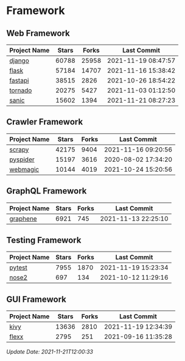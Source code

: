 # Framework

## Web Framework
| Project Name | Stars | Forks | Last Commit |
| ------------ | ----- | ----- | ----------- |
| [django](https://github.com/django/django) | 60788 | 25958 | 2021-11-19 08:47:57 |
| [flask](https://github.com/pallets/flask) | 57184 | 14707 | 2021-11-16 15:38:42 |
| [fastapi](https://github.com/tiangolo/fastapi) | 38515 | 2826 | 2021-10-26 18:54:22 |
| [tornado](https://github.com/tornadoweb/tornado) | 20275 | 5427 | 2021-11-03 01:12:50 |
| [sanic](https://github.com/sanic-org/sanic) | 15602 | 1394 | 2021-11-21 08:27:23 |

## Crawler Framework
| Project Name | Stars | Forks | Last Commit |
| ------------ | ----- | ----- | ----------- |
| [scrapy](https://github.com/scrapy/scrapy) | 42175 | 9404 | 2021-11-16 09:20:56 |
| [pyspider](https://github.com/binux/pyspider) | 15197 | 3616 | 2020-08-02 17:34:20 |
| [webmagic](https://github.com/code4craft/webmagic) | 10144 | 4019 | 2021-10-24 15:20:56 |

## GraphQL Framework
| Project Name | Stars | Forks | Last Commit |
| ------------ | ----- | ----- | ----------- |
| [graphene](https://github.com/graphql-python/graphene) | 6921 | 745 | 2021-11-13 22:25:10 |

## Testing Framework
| Project Name | Stars | Forks | Last Commit |
| ------------ | ----- | ----- | ----------- |
| [pytest](https://github.com/pytest-dev/pytest) | 7955 | 1870 | 2021-11-19 15:23:34 |
| [nose2](https://github.com/nose-devs/nose2) | 697 | 134 | 2021-10-12 11:29:16 |

## GUI Framework
| Project Name | Stars | Forks | Last Commit |
| ------------ | ----- | ----- | ----------- |
| [kivy](https://github.com/kivy/kivy) | 13636 | 2810 | 2021-11-19 12:34:39 |
| [flexx](https://github.com/flexxui/flexx) | 2795 | 251 | 2021-09-16 11:35:28 |

*Update Date: 2021-11-21T12:00:33*